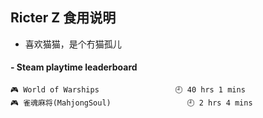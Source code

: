 ## Ricter Z 食用说明
- 喜欢猫猫，是个冇猫孤儿

<!-- steam-box start -->
#### - Steam playtime leaderboard
```text
🎮 World of Warships                 🕘 40 hrs 1 mins
🎮 雀魂麻将(MahjongSoul)                 🕘 2 hrs 4 mins
```
<!-- Powered by https://github.com/YouEclipse/steam-box . -->
<!-- steam-box end -->

